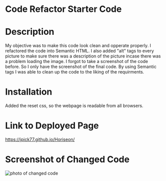 # Code Refactor Starter Code

# Description

My objective was to make this code look clean and opperate properly. I refactored the code into Semantic HTML.
I also added "alt" tags to every picture to make sure there was a description of the picture incase there was a problem loading the image.
I forgot to take a screenshot of the code before. So I only have the screenshot of the final code.
By using Semantic tags I was able to clean up the code to the liking of the requirments.

# Installation

Added the reset css, so the webpage is readable from all browsers.

# Link to Deployed Page

https://jpick77.github.io/Horiseon/

# Screenshot of Changed Code

<img src=".\assets\images\html-file-1.png" alt="photo of changed code"> 


